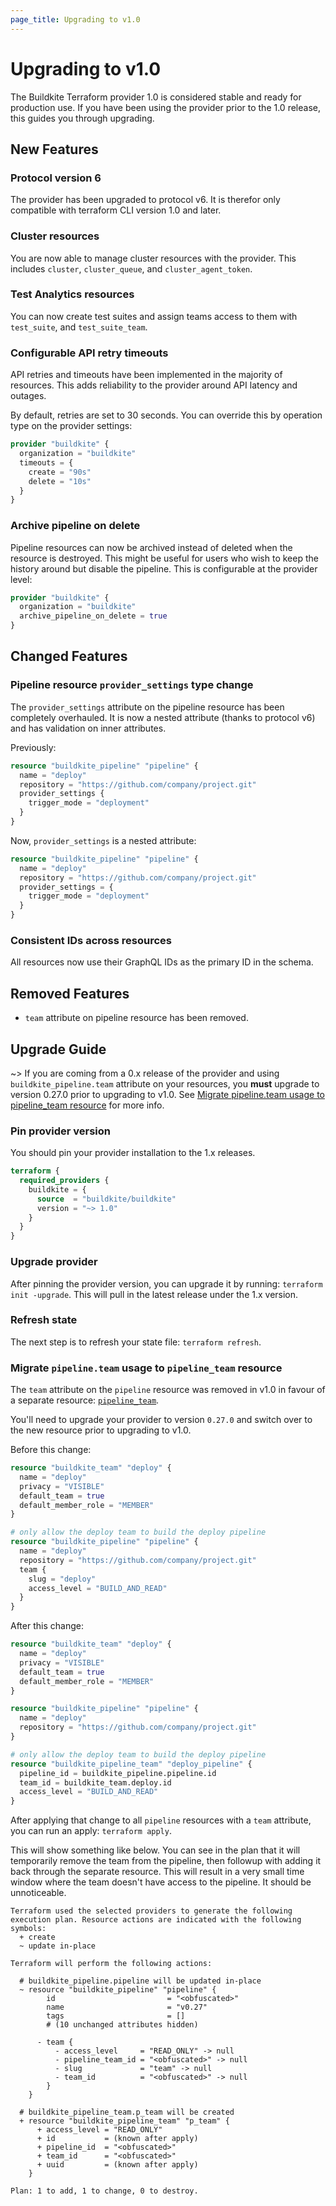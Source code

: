 ```yaml
---
page_title: Upgrading to v1.0
---
```


# Upgrading to v1.0

The Buildkite Terraform provider 1.0 is considered stable and ready for production use. If you have been using the
provider prior to the 1.0 release, this guides you through upgrading.

## New Features

### Protocol version 6
The provider has been upgraded to protocol v6. It is therefor only compatible with terraform CLI version 1.0 and later.

### Cluster resources
You are now able to manage cluster resources with the provider. This includes `cluster`, `cluster_queue`, and
`cluster_agent_token`.

### Test Analytics resources
You can now create test suites and assign teams access to them with `test_suite`, and `test_suite_team`.

### Configurable API retry timeouts
API retries and timeouts have been implemented in the majority of resources. This adds reliability to the provider
around API latency and outages.

By default, retries are set to 30 seconds. You can override this by operation type on the provider settings:

```tf
provider "buildkite" {
  organization = "buildkite"
  timeouts = {
    create = "90s"
    delete = "10s"
  }
}
```

### Archive pipeline on delete
Pipeline resources can now be archived instead of deleted when the resource is destroyed. This might be useful for users
who wish to keep the history around but disable the pipeline. This is configurable at the provider level:

```tf
provider "buildkite" {
  organization = "buildkite"
  archive_pipeline_on_delete = true
}
```

## Changed Features

### Pipeline resource `provider_settings` type change
The `provider_settings` attribute on the pipeline resource has been completely overhauled. It is now a nested attribute
(thanks to protocol v6) and has validation on inner attributes.

Previously:

```tf
resource "buildkite_pipeline" "pipeline" {
  name = "deploy"
  repository = "https://github.com/company/project.git"
  provider_settings {
    trigger_mode = "deployment"
  }
}
```

Now, `provider_settings` is a nested attribute:

```tf
resource "buildkite_pipeline" "pipeline" {
  name = "deploy"
  repository = "https://github.com/company/project.git"
  provider_settings = {
    trigger_mode = "deployment"
  }
}
```

### Consistent IDs across resources
All resources now use their GraphQL IDs as the primary ID in the schema.

## Removed Features

- `team` attribute on pipeline resource has been removed.

## Upgrade Guide

~> If you are coming from a 0.x release of the provider and using `buildkite_pipeline.team` attribute on your resources,
you **must** upgrade to version 0.27.0 prior to upgrading to v1.0. See [Migrate pipeline.team usage to pipeline_team
resource](./upgrade-v1#migrate-pipelineteam-usage-to-pipeline_team-resource) for more info.

### Pin provider version

You should pin your provider installation to the 1.x releases.

```tf
terraform {
  required_providers {
    buildkite = {
      source  = "buildkite/buildkite"
      version = "~> 1.0"
    }
  }
}
```

### Upgrade provider

After pinning the provider version, you can upgrade it by running: `terraform init -upgrade`. This will pull in the
latest release under the 1.x version.

### Refresh state

The next step is to refresh your state file: `terraform refresh`.

### Migrate `pipeline.team` usage to `pipeline_team` resource

The `team` attribute on the `pipeline` resource was removed in v1.0 in favour of a separate resource:
[`pipeline_team`](../resources/pipeline_team).

You'll need to upgrade your provider to version `0.27.0` and switch over to the new resource prior to upgrading to v1.0.

Before this change:

```tf
resource "buildkite_team" "deploy" {
  name = "deploy"
  privacy = "VISIBLE"
  default_team = true
  default_member_role = "MEMBER"
}

# only allow the deploy team to build the deploy pipeline
resource "buildkite_pipeline" "pipeline" {
  name = "deploy"
  repository = "https://github.com/company/project.git"
  team {
    slug = "deploy"
    access_level = "BUILD_AND_READ"
  }
}
```

After this change:

```tf
resource "buildkite_team" "deploy" {
  name = "deploy"
  privacy = "VISIBLE"
  default_team = true
  default_member_role = "MEMBER"
}

resource "buildkite_pipeline" "pipeline" {
  name = "deploy"
  repository = "https://github.com/company/project.git"
}

# only allow the deploy team to build the deploy pipeline
resource "buildkite_pipeline_team" "deploy_pipeline" {
  pipeline_id = buildkite_pipeline.pipeline.id
  team_id = buildkite_team.deploy.id
  access_level = "BUILD_AND_READ"
}
```

After applying that change to all `pipeline` resources with a `team` attribute, you can run an apply: `terraform apply`.

This will show something like below. You can see in the plan that it will temporarily remove the team from the pipeline,
then followup with adding it back through the separate resource. This will result in a very small time window where the
team doesn't have access to the pipeline. It should be unnoticeable.

```
Terraform used the selected providers to generate the following execution plan. Resource actions are indicated with the following symbols:
  + create
  ~ update in-place

Terraform will perform the following actions:

  # buildkite_pipeline.pipeline will be updated in-place
  ~ resource "buildkite_pipeline" "pipeline" {
        id                         = "<obfuscated>"
        name                       = "v0.27"
        tags                       = []
        # (10 unchanged attributes hidden)

      - team {
          - access_level     = "READ_ONLY" -> null
          - pipeline_team_id = "<obfuscated>" -> null
          - slug             = "team" -> null
          - team_id          = "<obfuscated>" -> null
        }
    }

  # buildkite_pipeline_team.p_team will be created
  + resource "buildkite_pipeline_team" "p_team" {
      + access_level = "READ_ONLY"
      + id           = (known after apply)
      + pipeline_id  = "<obfuscated>"
      + team_id      = "<obfuscated>"
      + uuid         = (known after apply)
    }

Plan: 1 to add, 1 to change, 0 to destroy.
```
